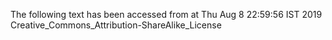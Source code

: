 The following text has been accessed from at Thu Aug 8 22:59:56 IST 2019
Creative_Commons_Attribution-ShareAlike_License
